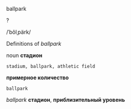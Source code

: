 ballpark

?

/ˈbôlˌpärk/

Definitions of _ballpark_

noun
**стадион**

    stadium, ballpark, athletic field
**примерное количество**

    ballpark

_ballpark_
**стадион**, **приблизительный уровень**